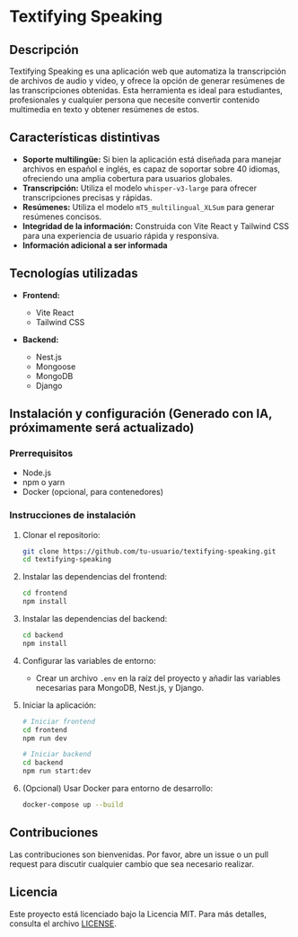# Textifying Speaking

## Descripción

Textifying Speaking es una aplicación web que automatiza la transcripción de archivos de audio y video, y ofrece la opción de generar resúmenes de las transcripciones obtenidas. Esta herramienta es ideal para estudiantes, profesionales y cualquier persona que necesite convertir contenido multimedia en texto y obtener resúmenes de estos.

## Características distintivas

- **Soporte multilingüe:** Si bien la aplicación está diseñada para manejar archivos en español e inglés, es capaz de soportar sobre 40 idiomas, ofreciendo una amplia cobertura para usuarios globales.
- **Transcripción:** Utiliza el modelo `whisper-v3-large` para ofrecer transcripciones precisas y rápidas.
- **Resúmenes:** Utiliza el modelo `mT5_multilingual_XLSum` para generar resúmenes concisos.
- **Integridad de la información:** Construida con Vite React y Tailwind CSS para una experiencia de usuario rápida y responsiva.
- **Información adicional a ser informada**

## Tecnologías utilizadas

- **Frontend:**
  - Vite React
  - Tailwind CSS

- **Backend:**
  - Nest.js
  - Mongoose
  - MongoDB
  - Django

## Instalación y configuración (Generado con IA, próximamente será actualizado)

### Prerrequisitos

- Node.js
- npm o yarn
- Docker (opcional, para contenedores)

### Instrucciones de instalación

1. Clonar el repositorio:
    ```bash
    git clone https://github.com/tu-usuario/textifying-speaking.git
    cd textifying-speaking
    ```

2. Instalar las dependencias del frontend:
    ```bash
    cd frontend
    npm install
    ```

3. Instalar las dependencias del backend:
    ```bash
    cd backend
    npm install
    ```

4. Configurar las variables de entorno:
    - Crear un archivo `.env` en la raíz del proyecto y añadir las variables necesarias para MongoDB, Nest.js, y Django.

5. Iniciar la aplicación:
    ```bash
    # Iniciar frontend
    cd frontend
    npm run dev

    # Iniciar backend
    cd backend
    npm run start:dev
    ```

6. (Opcional) Usar Docker para entorno de desarrollo:
    ```bash
    docker-compose up --build
    ```


## Contribuciones

Las contribuciones son bienvenidas. Por favor, abre un issue o un pull request para discutir cualquier cambio que sea necesario realizar.

## Licencia

Este proyecto está licenciado bajo la Licencia MIT. Para más detalles, consulta el archivo [LICENSE](./LICENSE).
